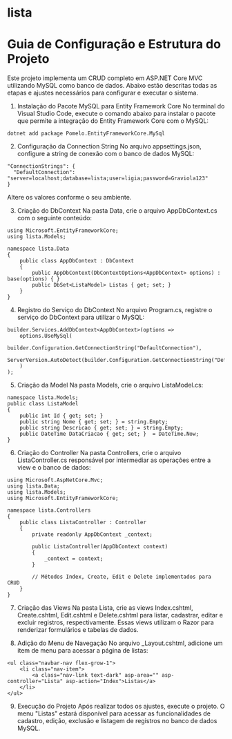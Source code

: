 # lista
# Guia de Configuração e Estrutura do Projeto
Este projeto implementa um CRUD completo em ASP.NET Core MVC utilizando MySQL como banco de dados. Abaixo estão descritas todas as etapas e ajustes necessários para configurar e executar o sistema.

1. Instalação do Pacote MySQL para Entity Framework Core
No terminal do Visual Studio Code, execute o comando abaixo para instalar o pacote que permite a integração do Entity Framework Core com o MySQL:
```
dotnet add package Pomelo.EntityFrameworkCore.MySql
```

2. Configuração da Connection String
No arquivo appsettings.json, configure a string de conexão com o banco de dados MySQL:
```
"ConnectionStrings": {
  "DefaultConnection": "server=localhost;database=lista;user=ligia;password=Graviola123"
}
```

Altere os valores conforme o seu ambiente.

3. Criação do DbContext
Na pasta Data, crie o arquivo AppDbContext.cs com o seguinte conteúdo:
```
using Microsoft.EntityFrameworkCore;
using lista.Models;

namespace lista.Data
{
    public class AppDbContext : DbContext
    {
        public AppDbContext(DbContextOptions<AppDbContext> options) : base(options) { }
        public DbSet<ListaModel> Listas { get; set; }
    }
}
```

4. Registro do Serviço do DbContext
No arquivo Program.cs, registre o serviço do DbContext para utilizar o MySQL:
```
builder.Services.AddDbContext<AppDbContext>(options =>
    options.UseMySql(
        builder.Configuration.GetConnectionString("DefaultConnection"),
        ServerVersion.AutoDetect(builder.Configuration.GetConnectionString("DefaultConnection"))
    )
);
```
5. Criação da Model
Na pasta Models, crie o arquivo ListaModel.cs:
```
namespace lista.Models;
public class ListaModel
{
    public int Id { get; set; }
    public string Nome { get; set; } = string.Empty;
    public string Descricao { get; set; } = string.Empty;
    public DateTime DataCriacao { get; set; }  = DateTime.Now;
}
```
6. Criação do Controller
Na pasta Controllers, crie o arquivo ListaController.cs responsável por intermediar as operações entre a view e o banco de dados:
```
using Microsoft.AspNetCore.Mvc;
using lista.Data;
using lista.Models;
using Microsoft.EntityFrameworkCore;

namespace lista.Controllers
{
    public class ListaController : Controller
    {
        private readonly AppDbContext _context;

        public ListaController(AppDbContext context)
        {
            _context = context;
        }

        // Métodos Index, Create, Edit e Delete implementados para CRUD
    }
}
```
7. Criação das Views
Na pasta Lista, crie as views Index.cshtml, Create.cshtml, Edit.cshtml e Delete.cshtml para listar, cadastrar, editar e excluir registros, respectivamente.
Essas views utilizam o Razor para renderizar formulários e tabelas de dados.

8. Adição do Menu de Navegação
No arquivo _Layout.cshtml, adicione um item de menu para acessar a página de listas:
```
<ul class="navbar-nav flex-grow-1">
    <li class="nav-item">
        <a class="nav-link text-dark" asp-area="" asp-controller="Lista" asp-action="Index">Listas</a>
    </li>
</ul>
```
9. Execução do Projeto
Após realizar todos os ajustes, execute o projeto. O menu "Listas" estará disponível para acessar as funcionalidades de cadastro, edição, exclusão e listagem de registros no banco de dados MySQL.